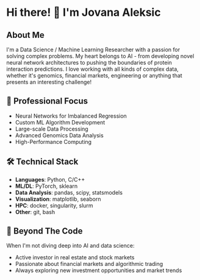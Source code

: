 # Hi there! 👋 I'm Jovana Aleksic

## About Me
I'm a Data Science / Machine Learning Researcher with a passion for solving complex problems. My heart belongs to AI - from developing novel neural network architectures to pushing the boundaries of protein interaction predictions. I love working with all kinds of complex data, whether it's genomics, financial markets, engineering or anything that presents an interesting challenge!

## 🔬 Professional Focus
- Neural Networks for Imbalanced Regression
- Custom ML Algorithm Development
- Large-scale Data Processing
- Advanced Genomics Data Analysis
- High-Performance Computing

## 🛠️ Technical Stack
- **Languages**: Python, C/C++
- **ML/DL**: PyTorch, sklearn
- **Data Analysis**: pandas, scipy, statsmodels
- **Visualization**: matplotlib, seaborn
- **HPC**: docker, singularity, slurm
- **Other**: git, bash


## 🌟 Beyond The Code
When I'm not diving deep into AI and data science:
- Active investor in real estate and stock markets
- Passionate about financial markets and algorithmic trading
- Always exploring new investment opportunities and market trends
 



